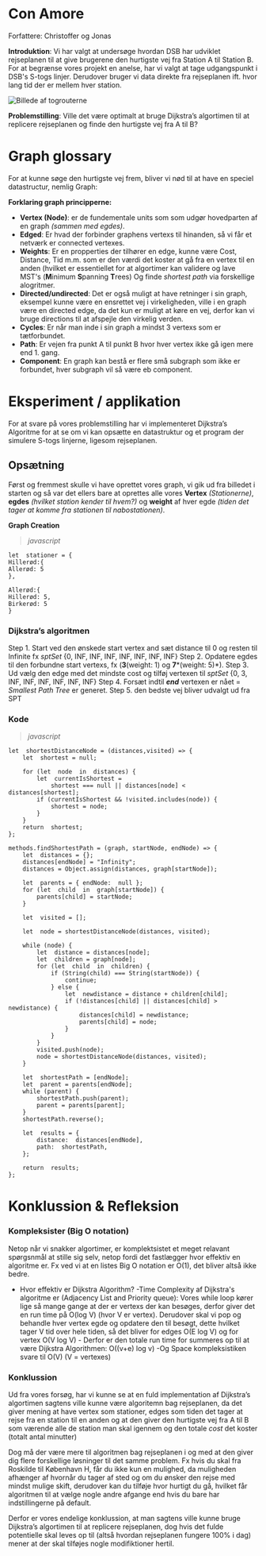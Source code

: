 
# Con Amore
Forfattere: Christoffer og Jonas

**Introduktion**: 
Vi har valgt at undersøge hvordan DSB har udviklet rejseplanen til at give brugerene den hurtigste vej fra Station A til Station B.
For at begrænse vores projekt en anelse, har vi valgt at tage udgangspunkt i DSB's S-togs linjer. Derudover bruger vi data direkte fra rejseplanen ift. hvor lang tid der er mellem hver station.

![Billede af togrouterne](https://www.dsb.dk/globalassets/trafikinformation/kort/nyt-s-togskort-med-koge-nord.png) 

**Problemstilling**: Ville det være optimalt at bruge Dijkstra’s algortimen til at replicere rejseplanen og finde den hurtigste vej fra A til B?


# Graph glossary
For at kunne søge den hurtigste vej frem, bliver vi nød til at have en speciel datastructur, nemlig Graph:

**Forklaring graph principperne:** 
- **Vertex (Node)**: er de fundementale units som som udgør hovedparten af en graph *(sammen med egdes)*. 
- **Edged**: Er hvad der forbinder graphens vertexs til hinanden, så vi får et netværk er connected vertexes.
- **Weights**: Er en propperties der tilhører en edge, kunne være Cost, Distance, Tid m.m. som er den værdi det koster at gå fra en vertex til en anden (hvilket er essentiellet for at algortimer kan validere og lave MST's (**M**inimum **S**panning **T**rees)  Og finde *shortest path* via forskellige alogritmer. 
- **Directed/undirected**: Det er også muligt at have retninger i sin graph, eksempel kunne være en ensrettet vej i virkeligheden, ville i en graph være en directed edge, da det kun er muligt at køre en vej, derfor kan vi bruge directions til at afspejle den virkelig verden.
- **Cycles**: Er når man inde i sin graph a mindst 3 vertexs som er tætforbundet.
- **Path**: Er vejen fra punkt A til punkt B hvor hver vertex ikke gå igen mere end 1. gang. 
- **Component**: En graph kan bestå er flere små subgraph som ikke er forbundet, hver subgraph vil så være eb component.


# Eksperiment / applikation 
 For at svare på vores problemstilling har vi implementeret Dijkstra’s Algoritme for at se om vi kan opsætte en datastruktur og et program der simulere S-togs linjerne, ligesom rejseplanen.  

## Opsætning 
Først og fremmest skulle vi have oprettet vores graph, vi gik ud fra billedet i starten og så var det ellers bare at oprettes alle vores **Vertex** *(Stationerne)*, **egdes** *(hvilket station kender til hvem?)* og **weight** af hver egde *(tiden det tager at komme fra stationen til nabostationen)*.

**Graph Creation**
> *javascript*
> 
	let  stationer = {
	Hillerød:{
	Allerød: 5
	},

	Allerød:{
	Hillerød: 5,
	Birkerød: 5
	}

### Dijkstra’s algoritmen

Step 1. Start ved den ønskede start vertex  and sæt distance til 0 og resten til Infinite fx _sptSet_ {0, INF, INF, INF, INF, INF, INF, INF}
Step 2. Opdatere egdes til den forbundne start vertexs, fx (**3**(weight: 1) og **7***(weight: 5)*). 
Step 3. Ud vælg den edge med det mindste cost og tilføj vertexen til _sptSet_ {0, 3, INF, INF, INF, INF, INF, INF}
Step 4. Forsæt indtil ***end*** vertexen er nået
= *Smallest Path Tree* er generet. 
Step 5. den bedste vej bliver udvalgt ud fra SPT 

###  Kode 

> *javascript*

```
let  shortestDistanceNode = (distances,visited) => {
	let  shortest = null;
	
	for (let  node  in  distances) {
		let  currentIsShortest =
			shortest === null || distances[node] < distances[shortest];
		if (currentIsShortest && !visited.includes(node)) {
			shortest = node;
		}
	}
	return  shortest;
};

methods.findShortestPath = (graph, startNode, endNode) => {
	let  distances = {};
	distances[endNode] = "Infinity";
	distances = Object.assign(distances, graph[startNode]);
	
	let  parents = { endNode:  null };
	for (let  child  in  graph[startNode]) {
		parents[child] = startNode;
	}
	
	let  visited = [];
	
	let  node = shortestDistanceNode(distances, visited);
	
	while (node) {
		let  distance = distances[node];
		let  children = graph[node];
		for (let  child  in  children) {
			if (String(child) === String(startNode)) {
				continue;
			} else {
				let  newdistance = distance + children[child];
				if (!distances[child] || distances[child] > newdistance) {
					distances[child] = newdistance;
					parents[child] = node;
				}
			}
		}
		visited.push(node);
		node = shortestDistanceNode(distances, visited);
	}
	
	let  shortestPath = [endNode];
	let  parent = parents[endNode];
	while (parent) {
		shortestPath.push(parent);
		parent = parents[parent];
	}
	shortestPath.reverse();
	
	let  results = {
		distance:  distances[endNode],
		path:  shortestPath,
	};
	
	return  results;
};
```
    

# Konklussion & Refleksion 
### Kompleksister (Big O notation)
Netop når vi snakker algortimer, er komplektsistet et meget relavant spørgsnmål at stille sig selv, netop fordi det fastlægger hvor effektiv en algoritme er. Fx ved vi at en listes Big O notation er O(1), det bliver altså ikke bedre.
- Hvor effektiv er Dijkstra Algorithm?
-Time Complexity af Dijkstra's algoritme er (Adjacency List and Priority queue):
Vores while loop kører lige så mange gange at der er vertexs der kan besøges, derfor giver det en run time på O(log V) (hvor V er vertex). Derudover skal vi pop og behandle hver vertex egde og opdatere den til besøgt, dette hvilket tager V tid over hele tiden, så det bliver for edges O(E log V) og for vertex  O(V log V) - Derfor er den totale run time for summeres op til at være Dijkstra Algorithmen: 
O((v+e) log v)
-Og Space kompleksistiken svare til O(V) (V = vertexes) 

### Konklussion
Ud fra vores forsøg, har vi kunne se at en fuld implementation af Dijkstra’s algortimen sagtens ville kunne være algoritemn bag rejseplanen, da det giver mening at have vertex som stationer, edges som tiden det tager at rejse fra en station til en anden og at den giver den hurtigste vej fra A til B som værende alle de station man skal igennem og den totale _cost_ det koster (totalt antal minutter)

Dog må der være mere til algoritmen bag rejseplanen i og med at den giver dig flere forskellige løsninger til det samme problem. Fx hvis du skal fra Roskilde til København H, får du ikke kun en mulighed, da muligheden afhænger af hvornår du tager af sted og om du ønsker den rejse med mindst mulige skift, derudover kan du tilføje hvor hurtigt du gå, hvilket får algoritmen til at vælge nogle andre afgange end hvis du bare har indstillingerne på default. 

Derfor er vores endelige konklussion, at man sagtens ville kunne bruge Dijkstra’s algortimen til at replicere rejseplanen, dog hvis det fulde potentielle skal leves op til (altså hvordan rejseplanen fungere 100% i dag) mener at der skal tilføjes nogle modifiktioner hertil.

